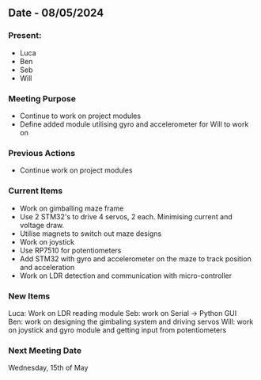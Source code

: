 ## Date - 08/05/2024

### Present: 
- Luca
- Ben
- Seb
- Will

### Meeting Purpose
- Continue to work on project modules
- Define added module utilising gyro and accelerometer for Will to work on

### Previous Actions 
- Continue work on project modules

### Current Items
- Work on gimballing maze frame
- Use 2 STM32's to drive 4 servos, 2 each. Minimising current and voltage draw.
- Utilise magnets to switch out maze designs
- Work on joystick
- Use RP7510 for potentiometers
- Add STM32 with gyro and accelerometer on the maze to track 
  position and acceleration
- Work on LDR detection and communication with micro-controller

### New Items
Luca: Work on LDR reading module 
Seb: work on Serial -> Python GUI  
Ben: work on designing the gimbaling system and driving servos
Will: work on joystick and gyro module and getting input from potentiometers

### Next Meeting Date 
Wednesday, 15th of May
